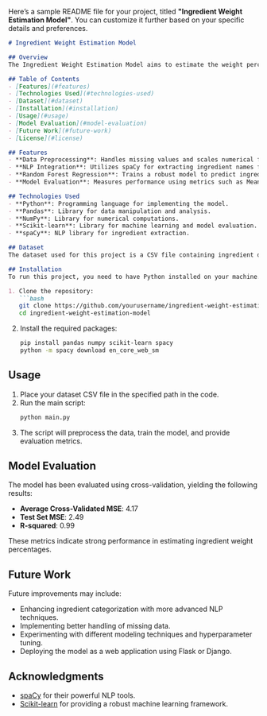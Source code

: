Here’s a sample README file for your project, titled **"Ingredient Weight Estimation Model"**. You can customize it further based on your specific details and preferences.

```markdown
# Ingredient Weight Estimation Model

## Overview
The Ingredient Weight Estimation Model aims to estimate the weight percentages of various ingredients in food items using machine learning techniques. The model leverages Natural Language Processing (NLP) to analyze ingredient descriptions and employs Random Forest regression for weight estimation.

## Table of Contents
- [Features](#features)
- [Technologies Used](#technologies-used)
- [Dataset](#dataset)
- [Installation](#installation)
- [Usage](#usage)
- [Model Evaluation](#model-evaluation)
- [Future Work](#future-work)
- [License](#license)

## Features
- **Data Preprocessing**: Handles missing values and scales numerical features.
- **NLP Integration**: Utilizes spaCy for extracting ingredient names from descriptions.
- **Random Forest Regression**: Trains a robust model to predict ingredient weight percentages.
- **Model Evaluation**: Measures performance using metrics such as Mean Squared Error (MSE) and R-squared values.

## Technologies Used
- **Python**: Programming language for implementing the model.
- **Pandas**: Library for data manipulation and analysis.
- **NumPy**: Library for numerical computations.
- **Scikit-learn**: Library for machine learning and model evaluation.
- **spaCy**: NLP library for ingredient extraction.

## Dataset
The dataset used for this project is a CSV file containing ingredient descriptions and their corresponding weight percentages. Ensure that the dataset is structured correctly for optimal model performance.

## Installation
To run this project, you need to have Python installed on your machine. Follow these steps to set up the environment:

1. Clone the repository:
   ```bash
   git clone https://github.com/yourusername/ingredient-weight-estimation-model.git
   cd ingredient-weight-estimation-model
   ```

2. Install the required packages:
   ```bash
   pip install pandas numpy scikit-learn spacy
   python -m spacy download en_core_web_sm
   ```

## Usage
1. Place your dataset CSV file in the specified path in the code.
2. Run the main script:
   ```bash
   python main.py
   ```
3. The script will preprocess the data, train the model, and provide evaluation metrics.

## Model Evaluation
The model has been evaluated using cross-validation, yielding the following results:
- **Average Cross-Validated MSE**: 4.17
- **Test Set MSE**: 2.49
- **R-squared**: 0.99

These metrics indicate strong performance in estimating ingredient weight percentages.

## Future Work
Future improvements may include:
- Enhancing ingredient categorization with more advanced NLP techniques.
- Implementing better handling of missing data.
- Experimenting with different modeling techniques and hyperparameter tuning.
- Deploying the model as a web application using Flask or Django.


## Acknowledgments
- [spaCy](https://spacy.io/) for their powerful NLP tools.
- [Scikit-learn](https://scikit-learn.org/) for providing a robust machine learning framework.
```

